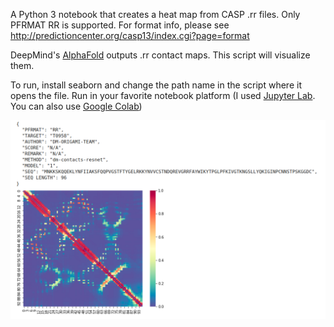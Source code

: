 A Python 3 notebook that creates a heat map from CASP .rr files. Only PFRMAT RR is supported. For format info, please see http://predictioncenter.org/casp13/index.cgi?page=format

DeepMind's [AlphaFold](https://github.com/deepmind/deepmind-research/tree/master/alphafold_casp13) outputs .rr contact maps. This script will visualize them.

To run, install seaborn and change the path name in the script where it opens the file. Run in your favorite notebook platform (I used [Jupyter Lab](https://jupyterlab.readthedocs.io/en/stable/getting_started/installation.html). You can also use [Google Colab](https://colab.research.google.com))

![image](https://github.com/AmirUCR/casp_rr_contact_mapper/blob/master/ss.png "Screenshot")
